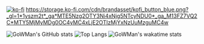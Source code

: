 [![ko-fi](https://storage.ko-fi.com/cdn/brandasset/kofi_button_blue.png?_gl=1*1yszm2t*_ga*MTE5Nzg2OTY3Ni4xNjg5NTcyNDU0*_ga_M13FZ7VQ2C*MTY5MjMyMDg0OC4yMC4xLjE2OTIzMjYxNzUuMzguMC4w)](https://ko-fi.com/GoWMan)
https://storage.ko-fi.com/cdn/brandasset/kofi_button_blue.png?_gl=1*1yszm2t*_ga*MTE5Nzg2OTY3Ni4xNjg5NTcyNDU0*_ga_M13FZ7VQ2C*MTY5MjMyMDg0OC4yMC4xLjE2OTIzMjYxNzUuMzguMC4w

![GoWMan's GitHub stats](https://github-readme-stats.vercel.app/api?username=gowman813&count_private=true&show_icons=true&theme=tokyonight)
![Top Langs](https://github-readme-stats.vercel.app/api/top-langs/?username=gowman813&count_private=true&show_icons=true&langs_count=10&layout=compact&theme=tokyonight)
![GoWMan's wakatime stats](https://github-readme-stats.vercel.app/api/wakatime?username=gowman&theme=tokyonight)

<!--
**GoWMan813/GoWMan813** is a ✨ _special_ ✨ repository because its `README.md` (this file) appears on your GitHub profile.

Here are some ideas to get you started:

- 🔭 I’m currently working on ...
- 🌱 I’m currently learning ...
- 👯 I’m looking to collaborate on ...
- 🤔 I’m looking for help with ...
- 💬 Ask me about ...
- 📫 How to reach me: ...
- 😄 Pronouns: ...
- ⚡ Fun fact: ...
-->
